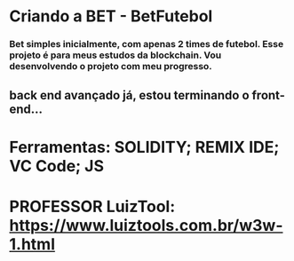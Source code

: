 # Criando a BET - BetFutebol

### Bet simples inicialmente, com apenas 2 times de futebol. Esse projeto é para meus estudos da blockchain. Vou desenvolvendo o projeto com meu progresso.

##  back end avançado já, estou terminando o front-end... 

# Ferramentas: SOLIDITY; REMIX IDE; VC Code; JS

# PROFESSOR LuizTool: https://www.luiztools.com.br/w3w-1.html
